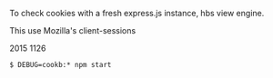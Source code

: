 
To check cookies with a fresh express.js instance, hbs view engine.

This use Mozilla's client-sessions

2015 1126

    $ DEBUG=cookb:* npm start

<!--
    vim: set ft=markdown tw=78:
-->
